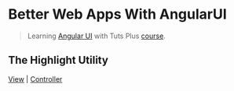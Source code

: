 Better Web Apps With AngularUI
==========

> Learning [Angular UI](https://angular-ui.github.io/) with Tuts Plus [course](https://code.tutsplus.com/courses/better-web-apps-with-angularui).

## The Highlight Utility

[View](highlighting/index.html) | [Controller](highlighting/app.js)